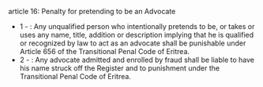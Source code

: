 article 16: Penalty for pretending to be an Advocate

<ul>
			<li>1 - : Any unqualified person who intentionally pretends to be, or takes or uses any name, title, addition or description implying that he is qualified or recognized by law to act as an advocate shall be punishable under Article 656 of the Transitional Penal Code of Eritrea.<ul>
			</ul></li>			<li>2 - : Any advocate admitted and enrolled by fraud shall be liable to have his name struck off the Register and to punishment under the Transitional Penal Code of Eritrea.<ul>
			</ul></li></ul>